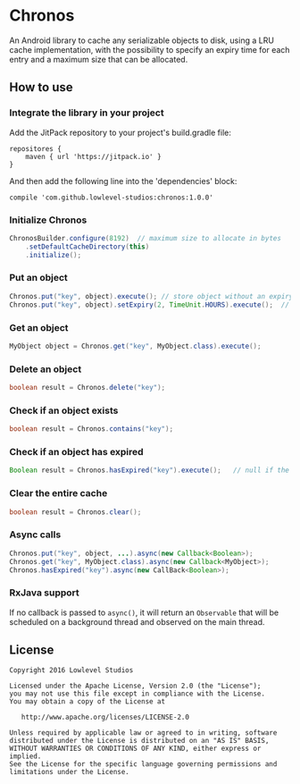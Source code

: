 # Chronos

An Android library to cache any serializable objects to disk, using a LRU cache implementation, with the possibility to specify an expiry time for each entry and a maximum size that can be allocated.

## How to use

### Integrate the library in your project

Add the JitPack repository to your project's build.gradle file:

```
repositores {
    maven { url 'https://jitpack.io' }
}
```

And then add the following line into the 'dependencies' block:

```
compile 'com.github.lowlevel-studios:chronos:1.0.0'
```

### Initialize Chronos

```java
ChronosBuilder.configure(8192)  // maximum size to allocate in bytes
    .setDefaultCacheDirectory(this)
    .initialize();
```

### Put an object

```java
Chronos.put("key", object).execute(); // store object without an expiry
Chronos.put("key", object).setExpiry(2, TimeUnit.HOURS).execute();  // store object with an expiry of 2 hours
```

### Get an object

```java
MyObject object = Chronos.get("key", MyObject.class).execute();
```

### Delete an object

```java
boolean result = Chronos.delete("key");
```

### Check if an object exists

```java
boolean result = Chronos.contains("key");
```

### Check if an object has expired

```java
Boolean result = Chronos.hasExpired("key").execute();   // null if the object does not exist
```

### Clear the entire cache

```java
boolean result = Chronos.clear();
```

### Async calls
```java
Chronos.put("key", object, ...).async(new Callback<Boolean>);
Chronos.get("key", MyObject.class).async(new Callback<MyObject>);
Chronos.hasExpired("key").async(new CallBack<Boolean>);
```

### RxJava support

If no callback is passed to ```async()```, it will return an ```Observable``` that will be scheduled on a background thread and observed on the main thread.

## License

    Copyright 2016 Lowlevel Studios

    Licensed under the Apache License, Version 2.0 (the "License");
    you may not use this file except in compliance with the License.
    You may obtain a copy of the License at
    
       http://www.apache.org/licenses/LICENSE-2.0
    
    Unless required by applicable law or agreed to in writing, software
    distributed under the License is distributed on an "AS IS" BASIS,
    WITHOUT WARRANTIES OR CONDITIONS OF ANY KIND, either express or implied.
    See the License for the specific language governing permissions and
    limitations under the License.